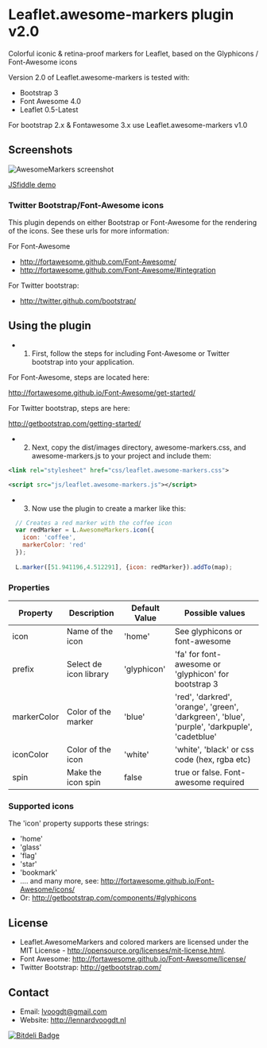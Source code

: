 # Leaflet.awesome-markers plugin v2.0
Colorful iconic & retina-proof markers for Leaflet, based on the Glyphicons / Font-Awesome icons

Version 2.0 of Leaflet.awesome-markers is tested with:
- Bootstrap 3
- Font Awesome 4.0
- Leaflet 0.5-Latest

For bootstrap 2.x & Fontawesome 3.x use Leaflet.awesome-markers v1.0

## Screenshots
![AwesomeMarkers screenshot](https://raw.github.com/lvoogdt/Leaflet.awesome-markers/master/screenshots/screenshot-soft.png "Screenshot of AwesomeMarkers")

<a href="http://jsfiddle.net/VPzu4/92/" target="_blank">JSfiddle demo</a> 

### Twitter Bootstrap/Font-Awesome icons
This plugin depends on either Bootstrap or Font-Awesome for the rendering of the icons. See these urls for more information:

For Font-Awesome
- http://fortawesome.github.com/Font-Awesome/
- http://fortawesome.github.com/Font-Awesome/#integration

For Twitter bootstrap:
- http://twitter.github.com/bootstrap/

## Using the plugin
- 1) First, follow the steps for including Font-Awesome or Twitter bootstrap into your application.

For Font-Awesome, steps are located here:

http://fortawesome.github.io/Font-Awesome/get-started/

For Twitter bootstrap, steps are here:

http://getbootstrap.com/getting-started/
    

- 2) Next, copy the dist/images directory, awesome-markers.css, and awesome-markers.js to your project and include them:
````xml
<link rel="stylesheet" href="css/leaflet.awesome-markers.css">
````
````xml
<script src="js/leaflet.awesome-markers.js"></script>
````

- 3) Now use the plugin to create a marker like this:
````js
  // Creates a red marker with the coffee icon
  var redMarker = L.AwesomeMarkers.icon({
    icon: 'coffee',
    markerColor: 'red'
  });
      
  L.marker([51.941196,4.512291], {icon: redMarker}).addTo(map);
````

### Properties

| Property        | Description            | Default Value | Possible  values                                     |
| --------------- | ---------------------- | ------------- | ---------------------------------------------------- |
| icon            | Name of the icon       | 'home'        | See glyphicons or font-awesome                       |
| prefix          | Select de icon library | 'glyphicon'   | 'fa' for font-awesome or 'glyphicon' for bootstrap 3 |
| markerColor     | Color of the marker    | 'blue'        | 'red', 'darkred', 'orange', 'green', 'darkgreen', 'blue', 'purple', 'darkpuple', 'cadetblue' |
| iconColor       | Color of the icon      | 'white'       | 'white', 'black' or css code (hex, rgba etc) |
| spin            | Make the icon spin     | false         | true or false. Font-awesome required | 


### Supported icons
The 'icon' property supports these strings:
- 'home'
- 'glass'
- 'flag'
- 'star'
- 'bookmark'
- .... and many more, see: http://fortawesome.github.io/Font-Awesome/icons/
- Or: http://getbootstrap.com/components/#glyphicons

## License
- Leaflet.AwesomeMarkers and colored markers are licensed under the MIT License - http://opensource.org/licenses/mit-license.html.
- Font Awesome: http://fortawesome.github.io/Font-Awesome/license/
- Twitter Bootstrap: http://getbootstrap.com/

## Contact
- Email: lvoogdt@gmail.com
- Website: http://lennardvoogdt.nl

[![Bitdeli Badge](https://d2weczhvl823v0.cloudfront.net/lvoogdt/leaflet.awesome-markers/trend.png)](https://bitdeli.com/free "Bitdeli Badge")
